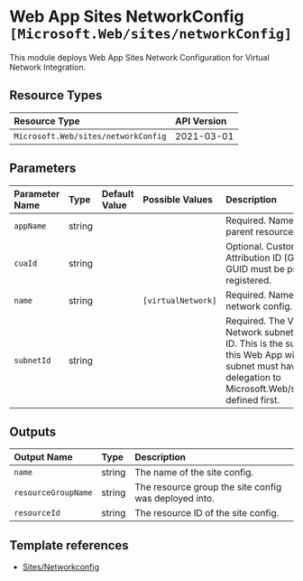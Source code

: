 # Web App Sites NetworkConfig `[Microsoft.Web/sites/networkConfig]`

This module deploys Web App Sites Network Configuration for Virtual Network Integration.

## Resource Types

| Resource Type | API Version |
| :-- | :-- |
| `Microsoft.Web/sites/networkConfig` | 2021-03-01 |

## Parameters

| Parameter Name | Type | Default Value | Possible Values | Description |
| :-- | :-- | :-- | :-- | :-- |
| `appName` | string |  |  | Required. Name of the site parent resource. |
| `cuaId` | string |  |  | Optional. Customer Usage Attribution ID (GUID). This GUID must be previously registered. |
| `name` | string |  | `[virtualNetwork]` | Required. Name of the site network config. |
| `subnetId` | string |  |  | Required. The Virtual Network subnet resource ID. This is the subnet that this Web App will join. This subnet must have a delegation to Microsoft.Web/serverFarms defined first. |


## Outputs

| Output Name | Type | Description |
| :-- | :-- | :-- |
| `name` | string | The name of the site config. |
| `resourceGroupName` | string | The resource group the site config was deployed into. |
| `resourceId` | string | The resource ID of the site config. |

## Template references

- [Sites/Networkconfig](https://docs.microsoft.com/en-us/azure/templates/Microsoft.Web/2021-03-01/sites/networkConfig)
